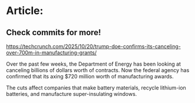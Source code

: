 # Article:

## Check commits for more!
https://techcrunch.com/2025/10/20/trump-doe-confirms-its-canceling-over-700m-in-manufacturing-grants/

Over the past few weeks, the Department of Energy has been looking at canceling billions of dollars worth of contracts. Now the federal agency has confirmed that its axing $720 million worth of manufacturing awards.

The cuts affect companies that make battery materials, recycle lithium-ion batteries, and manufacture super-insulating windows.